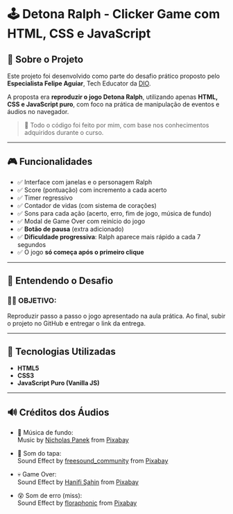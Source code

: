 # 🕹️ Detona Ralph - Clicker Game com HTML, CSS e JavaScript

## 🎯 Sobre o Projeto

Este projeto foi desenvolvido como parte do desafio prático proposto pelo **Especialista Felipe Aguiar**, Tech Educator da [DIO](https://www.dio.me/).

A proposta era **reproduzir o jogo Detona Ralph**, utilizando apenas **HTML, CSS e JavaScript puro**, com foco na prática de manipulação de eventos e áudios no navegador.

> 🔨 Todo o código foi feito por mim, com base nos conhecimentos adquiridos durante o curso.

---

## 🎮 Funcionalidades

- ✅ Interface com janelas e o personagem Ralph
- ✅ Score (pontuação) com incremento a cada acerto
- ✅ Timer regressivo
- ✅ Contador de vidas (com sistema de corações)
- ✅ Sons para cada ação (acerto, erro, fim de jogo, música de fundo)
- ✅ Modal de Game Over com reinício do jogo
- ✅ **Botão de pausa** (extra adicionado)
- ✅ **Dificuldade progressiva**: Ralph aparece mais rápido a cada 7 segundos
- ✅ O jogo **só começa após o primeiro clique**

---

## 🧠 Entendendo o Desafio

### 👨‍💻 OBJETIVO:
Reproduzir passo a passo o jogo apresentado na aula prática. Ao final, subir o projeto no GitHub e entregar o link da entrega.

---

## 🧰 Tecnologias Utilizadas

- **HTML5**
- **CSS3**
- **JavaScript Puro (Vanilla JS)**

---

## 🔊 Créditos dos Áudios

- 🎵 Música de fundo:  
  Music by [Nicholas Panek](https://pixabay.com/pt/users/nickpanek620-38266323/?utm_source=link-attribution&utm_medium=referral&utm_campaign=music&utm_content=336428) from [Pixabay](https://pixabay.com/music//?utm_source=link-attribution&utm_medium=referral&utm_campaign=music&utm_content=336428)

- 👊 Som do tapa:  
  Sound Effect by [freesound_community](https://pixabay.com/pt/users/freesound_community-46691455/?utm_source=link-attribution&utm_medium=referral&utm_campaign=music&utm_content=46388) from [Pixabay](https://pixabay.com/sound-effects//?utm_source=link-attribution&utm_medium=referral&utm_campaign=music&utm_content=46388)

- 💀 Game Over:  
  Sound Effect by [Hanifi Şahin](https://pixabay.com/pt/users/audley_fergine-32337609/?utm_source=link-attribution&utm_medium=referral&utm_campaign=music&utm_content=206486) from [Pixabay](https://pixabay.com//?utm_source=link-attribution&utm_medium=referral&utm_campaign=music&utm_content=206486)

- 😵 Som de erro (miss):  
  Sound Effect by [floraphonic](https://pixabay.com/pt/users/floraphonic-38928062/?utm_source=link-attribution&utm_medium=referral&utm_campaign=music&utm_content=233440) from [Pixabay](https://pixabay.com//?utm_source=link-attribution&utm_medium=referral&utm_campaign=music&utm_content=233440)

